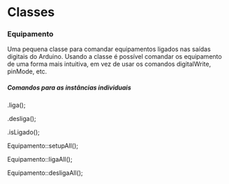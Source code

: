 # Classes

  ### Equipamento
  
  Uma pequena classe para comandar equipamentos ligados nas saídas digitais do Arduino.
  Usando a classe é possível comandar os equipamento de uma forma mais intuitiva, em vez
  de usar os comandos digitalWrite, pinMode, etc.
  
  ##### Comandos para as instâncias individuais
  .liga();
  
  .desliga();
  
  .isLigado();
  
  Equipamento::setupAll();
  
  Equipamento::ligaAll();
  
  Equipamento::desligaAll();
